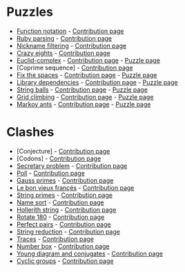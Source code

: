 # Puzzles
* [Function notation](./function-notation) - [Contribution page](https://www.codingame.com/contribute/view/67467b18360c683de95549e76097154928a90)
* [Ruby parsing](./ruby-parsing) - [Contribution page](https://www.codingame.com/contribute/view/6251794e1491f5d392a7a064773157491ba4a)
* [Nickname filtering](./nickname-filtering) - [Contribution page](https://www.codingame.com/contribute/view/5832652f1a152c2fe38e96f41c636aeab13e2)
* [Crazy eights](./crazy-eights) - [Contribution page](https://www.codingame.com/contribute/view/56511956a5b4169dca1558a19400027bbc134)
* [Euclid-complex](./euclid-complex) - [Contribution page](https://www.codingame.com/contribute/view/52518e3c281414497c4f1f13bc85c49c42785) - [Puzzle page](https://www.codingame.com/training/easy/euclids-algorithm-with-complex-numbers)
* [Coprime sequence] - [Contribution page](https://www.codingame.com/contribute/view/50703f8ba46dd4c2eef6629d8d867f14527ed)
* [Fix the spaces](./fix-the-spaces) - [Contribution page](https://www.codingame.com/contribute/view/46053956831b4324bf2a6e36521916e52a727) - [Puzzle page](https://www.codingame.com/training/medium/fix-the-spaces)
* [Library dependencies](./library-dependencies) - [Contribution page](https://www.codingame.com/contribute/view/439391d1962cacc9a04e76f932b8fc7f43816) - [Puzzle page](https://www.codingame.com/training/medium/library-dependencies)
* [String balls](./string-balls) - [Contribution page](https://www.codingame.com/contribute/view/388573d78acaeca9e34861401284ecfbe5447) - [Puzzle page](https://www.codingame.com/training/medium/string-balls)
* [Grid climbing](./grid-climbing) - [Contribution page](https://www.codingame.com/contribute/view/29649c6f594e71b69c8ca2567c8acfa06e207) - [Puzzle page](https://www.codingame.com/training/hard/grid-climbing)
* [Markov ants](./markov-ants) - [Contribution page](https://www.codingame.com/contribute/view/216638ec81ba9a5dd2105b22ad2de62d3e2df) - [Puzzle page](https://www.codingame.com/training/medium/markov-ants)

# Clashes
* [Conjecture] - [Contribution page](https://www.codingame.com/contribute/view/7040402a6fe461068f5cf5296607c184d043a)
* [Codons] - [Contribution page](https://www.codingame.com/contribute/view/700438e1d37d9c816b05acdd59782dddbbfef)
* [Secretary problem](./clash/secretary-problem) - [Contribution page](https://www.codingame.com/contribute/view/604712d9661c87c342f9ab9013d35c76068ea)
* [Poll](./clash/poll) - [Contribution page](https://www.codingame.com/contribute/view/59613d02d032fc416f1cbadb39dc79d271194)
* [Gauss primes](./clash/gauss-primes) - [Contribution page](https://www.codingame.com/contribute/view/554552a272a49fb873235502d28fcc12939c7)
* [Le bon vieux françés](./clash/french) - [Contribution page](https://www.codingame.com/contribute/view/43379dd82c3d9ac24ac2b9eb3cf8868ddf4f8)
* [String primes](./clash/string-primes) - [Contribution page](https://www.codingame.com/contribute/view/41661416a26fca8dc6d6de2edf9bc7addc318)
* [Name sort](./clash/namesort) - [Contribution page](https://www.codingame.com/contribute/view/40772d3102acd1dfe76e3dc05b59a34c24014)
* [Hollerith string](./clash/hollerith) - [Contribution page](https://www.codingame.com/contribute/view/36151a029b6cad971b52d02bfbd8f560e54ad)
* [Rotate 180](./clash/rotate-180) - [Contribution page](https://www.codingame.com/contribute/view/33642ff63f478245c3e3dfaad3d8692d41dc8)
* [Perfect pairs](./clash/perfect-pairs) - [Contribution page](https://www.codingame.com/contribute/view/32586d50d0adfec06f6269a4358bcb652a789)
* [String reduction](./clash/string-reduction) - [Contribution page](https://www.codingame.com/contribute/view/2856067338ee8581a52298bc586000de4097a)
* [Traces](./clash/traces) - [Contribution page](https://www.codingame.com/contribute/view/249973095c453ec010fe09b6c2d6c8692fdb9)
* [Number box](./clash/number-box) - [Contribution page](https://www.codingame.com/contribute/view/242372eba72a892f31afef510eb04f01343af)
* [Young diagram and conjugates](./clash/young-diagram) - [Contribution page](https://www.codingame.com/contribute/view/206742cbca985d49050b0e708d9bf432e8d6e)
* [Cyclic groups](./clash/cyclic-groups) - [Contribution page](https://www.codingame.com/contribute/view/14733a0fd6e257f9020bd21b6c9b25b17327a)
